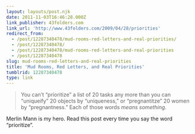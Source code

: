 ```yaml
---
layout: layouts/post.njk
date: 2011-11-03T16:46:28.000Z
link_publisher: 43folders.com
link_url: 'http://www.43folders.com/2009/04/28/priorities'
redirect_from:
  - /post/12287340478/mud-rooms-red-letters-and-real-priorities/
  - /post/12287340478/
  - /post/12287340478/mud-rooms-red-letters-and-real-priorities
  - /post/12287340478
slug: mud-rooms-red-letters-and-real-priorities
title: 'Mud Rooms, Red Letters, and Real Priorities'
tumblrid: 12287340478
type: link
---
```

<blockquote>
  <p>You can&rsquo;t &ldquo;prioritize&rdquo; a list of 20 tasks any more than you can &ldquo;uniqueify&rdquo; 20 objects by &ldquo;uniqueness,&rdquo; or &ldquo;pregnantitze&rdquo; 20 women by &ldquo;pregnantness.&rdquo; Each of those words <em>means something</em>.</p>
</blockquote>

<p>Merlin Mann is my hero.  Read this post every time you say the word &ldquo;prioritize&rdquo;.</p>
